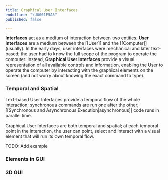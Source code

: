 ```yaml
---
title: Graphical User Interfaces
endofline: "\U0001F5A5"
published: false

---
```

**Interfaces** act as a medium of interaction between two entities. **User Interfaces** are a medium between the [[User]] and the [[Computer]] (usually). In the early days, user interfaces were mechanical and later text-based; the user had to know the full scope of the program to operate the computer. Instead, **Graphical User Interfaces** provide a visual representation of all available controls and information, enabling the User to operate the computer by interacting with the graphical elements on the screen (and not worry about knowing the exact command to type).

### Temporal and Spatial

Text-based User Interfaces provide a temporal flow of the whole interaction; synchronous commands are run one after the other; [[Synchronous and Asynchronous Execution|asynchronous]] code runs in parallel time. 

Graphical User Interfaces are both temporal and spatial; at each temporal point in the interaction, the user can point, select and interact with a visual element that will run its own temporal flow.

TODO: Add example

### Elements in GUI

### 3D GUI